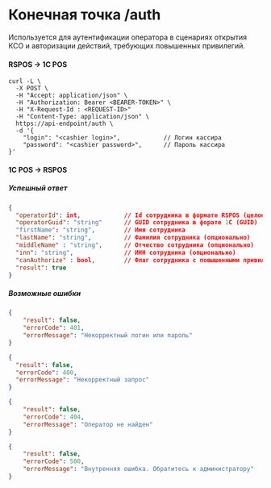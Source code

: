 # Конечная точка /auth

Используется для аутентификации оператора в сценариях открытия КСО и авторизации действий, требующих повышенных привилегий.

#### RSPOS -> 1C POS

```shell
curl -L \
  -X POST \
  -H "Accept: application/json" \
  -H "Authorization: Bearer <BEARER-TOKEN>" \
  -H "X-Request-Id : <REQUEST-ID>"
  -H "Content-Type: application/json" \
  https://api-endpoint/auth \
  -d '{
    "login": "<cashier login>",            // Логин кассира
    "password": "<cashier password>",      // Пароль кассира
}'
```

#### 1C POS -> RSPOS

##### Успешный ответ
```json lines
{
  "operatorId": int,            // Id сотрудника в формате RSPOS (целое положительное число)
  "operatorGuid": "string"      // GUID сотрудника в форате 1С (GUID)
  "firstName": "string",        // Имя сотрудника
  "lastName": "string",         // Фамилия сотрудника (опционально)
  "middleName" : "string",      // Отчество сотрудника (опционально)
  "inn": "string",              // ИНН сотрудника (опционально)
  "canAuthorize" : bool,        // Флаг сотрудника с повышенными привилегиями (true для кассира с повышенными привилегиями)   
  "result": true
}
```

##### Возможные ошибки

```json lines
{
    "result": false,
    "errorCode": 401,
    "errorMessage": "Некорректный логин или пароль"
}
```

```json lines
{
  "result": false,
  "errorCode": 400,
  "errorMessage": "Некорректный запрос"
}
```

```json lines
{
    "result": false,
    "errorCode": 404,
    "errorMessage": "Оператор не найден"
}
```

```json lines
{
    "result": false,
    "errorCode": 500,
    "errorMessage": "Внутренняя ошибка. Обратитесь к администратору"
}
```
